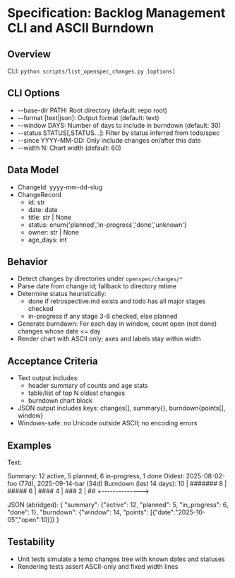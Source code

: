 # Specification: Backlog Management CLI and ASCII Burndown

## Overview

CLI: `python scripts/list_openspec_changes.py [options]`

## CLI Options

- --base-dir PATH: Root directory (default: repo root)
- --format [text|json]: Output format (default: text)
- --window DAYS: Number of days to include in burndown (default: 30)
- --status STATUS[,STATUS...]: Filter by status inferred from todo/spec
- --since YYYY-MM-DD: Only include changes on/after this date
- --width N: Chart width (default: 60)

## Data Model

- ChangeId: yyyy-mm-dd-slug
- ChangeRecord
	- id: str
	- date: date
	- title: str | None
	- status: enum{'planned','in-progress','done','unknown'}
	- owner: str | None
	- age_days: int

## Behavior

- Detect changes by directories under `openspec/changes/*`
- Parse date from change id; fallback to directory mtime
- Determine status heuristically:
	- done if retrospective.md exists and todo has all major stages checked
	- in-progress if any stage 3-8 checked, else planned
- Generate burndown: For each day in window, count open (not done) changes whose date <= day
- Render chart with ASCII only; axes and labels stay within width

## Acceptance Criteria

- Text output includes:
	- header summary of counts and age stats
	- table/list of top N oldest changes
	- burndown chart block
- JSON output includes keys: changes[], summary{}, burndown{points[], window}
- Windows-safe: no Unicode outside ASCII; no encoding errors

## Examples

Text:

Summary: 12 active, 5 planned, 6 in-progress, 1 done
Oldest: 2025-08-02-foo (77d), 2025-09-14-bar (34d)
Burndown (last 14 days):
	10 | #######
	 8 | #####
	 6 | ####
	 4 | ###
	 2 | ##
		 +-------------->

JSON (abridged):
{
	"summary": {"active": 12, "planned": 5, "in_progress": 6, "done": 1},
	"burndown": {"window": 14, "points": [{"date":"2025-10-05","open":10}]}
}

## Testability

- Unit tests simulate a temp changes tree with known dates and statuses
- Rendering tests assert ASCII-only and fixed width lines
